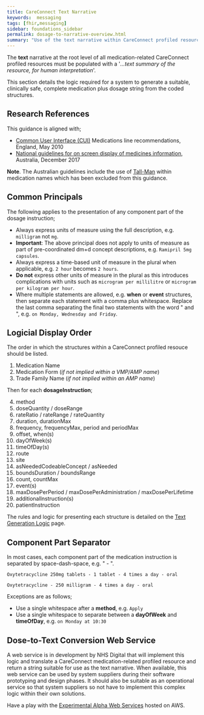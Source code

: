 ```yaml
---
title: CareConnect Text Narrative
keywords:  messaging
tags: [fhir,messaging]
sidebar: foundations_sidebar
permalink: dosage-to-narrative-overview.html
summary: "Use of the text narrative within CareConnect profiled resources"
---
```



The **text** narrative at the root level of all medication-related CareConnect profiled resources must be populated with a '*...text summary of the resource, for human interpretation*'.

This section details the logic required for a system to generate a suitable, clinically safe, complete medication plus dosage string from the coded structures.

## Research References

This guidance is aligned with;
* [Common User Interface (CUI)](https://webarchive.nationalarchives.gov.uk/20160921150545/http://systems.digital.nhs.uk/data/cui/uig) Medications line recommendations, England, May 2010
* [National guidelines for on screen display of medicines information](https://www.safetyandquality.gov.au/our-work/medication-safety/electronic-medication-management/national-guidelines-for-on-screen-display-of-medicines-information/), Australia, December 2017

**Note**. The Australian guidelines include the use of [Tall-Man](https://en.wikipedia.org/wiki/Tall_Man_lettering) within medication names which has been excluded from this guidance.

## Common Principals

The following applies to the presentation of any component part of the dosage instruction;
* Always express units of measure using the full description, e.g. `milligram` not `mg`.
* **Important**: The above principal does not apply to units of measure as part of pre-coordinated dm+d concept descriptions, e.g. `Ramipril 5mg capsules`.
* Always express a time-based unit of measure in the plural when applicable, e.g. `2 hour` becomes `2 hours`.
* **Do not** express other units of measure in the plural as this introduces complications with units such as `microgram per millilitre` or `microgram per kilogram per hour`.
* Where multiple statements are allowed, e.g. **when** or **event** structures, then separate each statement with a comma plus whitespace. Replace the last comma separating the final two statements with the word " and ", e.g. `on Monday, Wednesday and Friday`.

## Logicial Display Order

The order in which the structures within a CareConnect profiled resouce should be listed.

1. Medication Name
2. Medication Form (*if not implied within a VMP/AMP name*)
3. Trade Family Name (*if not implied within an AMP name*)

Then for each **dosageInstruction**;

4. method
6. doseQuantity / doseRange
7. rateRatio / rateRange / rateQuantity
8. duration, durationMax
9. frequency, frequencyMax, period and periodMax
10. offset, when(s)
11. dayOfWeek(s)
12. timeOfDay(s)
13. route
14. site
15. asNeededCodeableConcept / asNeeded
16. boundsDuration / boundsRange
17. count, countMax
18. event(s)
19. maxDosePerPeriod / maxDosePerAdministration / maxDosePerLifetime
20. additionalInstruction(s)
21. patientInstruction

The rules and logic for presenting each structure is detailed on the [Text Generation Logic](dosage-to-narrative-logic.html "Text Generation Logic") page.

## Component Part Separator

In most cases, each component part of the medication instruction is separated by space-dash-space, e.g. " - ".

`Oxytetracycline 250mg tablets - 1 tablet - 4 times a day - oral`

`Oxytetracycline - 250 milligram - 4 times a day - oral`

Exceptions are as follows;
* Use a single whitespace after a **method**, e.g. `Apply `
* Use a single whitespace to separate between a **dayOfWeek** and **timeOfDay**, e.g. `on Monday at 10:30`

## Dose-to-Text Conversion Web Service

A web service is in development by NHS Digital that will implement this logic and translate a CareConnect medication-related profiled resource and return a string suitable for use as the text narrative. When available, this web service can be used by system suppliers during their software prototyping and design phases. It should also be suitable as an operational service so that system suppliers so not have to implement this complex logic within their own solutions.

Have a play with the [Experimental Alpha Web Services](http://ec2-18-130-128-118.eu-west-2.compute.amazonaws.com/) hosted on AWS.

<!--
<script type='text/javascript'>
function callWebService(out,divName) {
	document.getElementById(divName).innerHTML = "Calling web service...";
    var myElement = document.getElementById("dosage");
    var uri = "http://www.mklacrosse.co.uk/milk/getDosageText.php?o=" + out + "&d=" + encodeURIComponent(myElement.value);
	//alert(uri);
	//document.getElementById(divName).innerHTML = uri;
    var xmlhttp = new XMLHttpRequest();
    xmlhttp.onreadystatechange = function() {
        if (this.readyState == 4 && this.status == 200) {
			alert("here");
            document.getElementById(divName).innerHTML = this.responseText;
        }
    };
    xmlhttp.open("GET", uri, true);
    xmlhttp.send();
}
</script>

<div>
	<p>
		<textarea style="width:100%;height:100px;" name="dosage" id="dosage">{insert valid FHIR XML here}</textarea>
	</p>
    <p>
		<button type="button" onclick="callWebService('text','divOutputBox')">Call Web Service</button>
		&nbsp;<span style="font-family:courier;">{base_url}/getDosageText.php?o=text&d={urlencoded FHIR XML}</span>
    </p>
	<p>
		<div style="width:100%;font-family:courier;" name="divOutputBox" id="divOutputBox">{see the output here}</div>
	</p>
</div>
-->